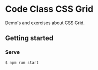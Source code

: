 # Code Class CSS Grid

Demo's and exercises about CSS Grid.

## Getting started

### Serve

```bash
$ npm run start
```

